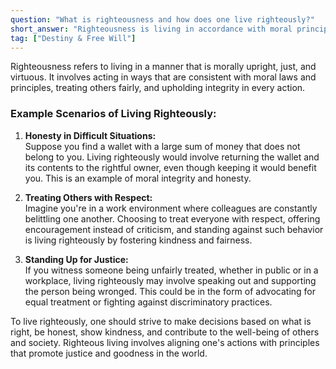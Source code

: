 ```yaml
---
question: "What is righteousness and how does one live righteously?"
short_answer: "Righteousness is living in accordance with moral principles and behaving in a way that aligns with what is just, good, and fair."
tag: ["Destiny & Free Will"]
---
```


Righteousness refers to living in a manner that is morally upright, just, and virtuous. It involves acting in ways that are consistent with moral laws and principles, treating others fairly, and upholding integrity in every action. 

### Example Scenarios of Living Righteously:

1. **Honesty in Difficult Situations:**  
   Suppose you find a wallet with a large sum of money that does not belong to you. Living righteously would involve returning the wallet and its contents to the rightful owner, even though keeping it would benefit you. This is an example of moral integrity and honesty.

2. **Treating Others with Respect:**  
   Imagine you're in a work environment where colleagues are constantly belittling one another. Choosing to treat everyone with respect, offering encouragement instead of criticism, and standing against such behavior is living righteously by fostering kindness and fairness.

3. **Standing Up for Justice:**  
   If you witness someone being unfairly treated, whether in public or in a workplace, living righteously may involve speaking out and supporting the person being wronged. This could be in the form of advocating for equal treatment or fighting against discriminatory practices.

To live righteously, one should strive to make decisions based on what is right, be honest, show kindness, and contribute to the well-being of others and society. Righteous living involves aligning one's actions with principles that promote justice and goodness in the world.
